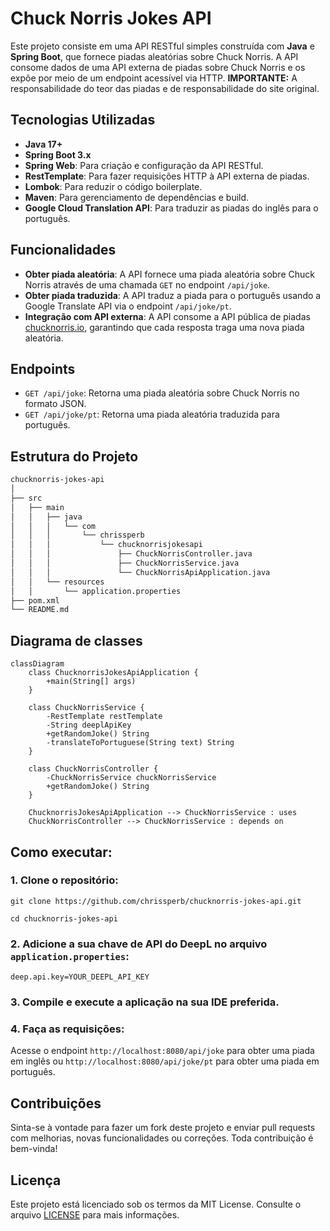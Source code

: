 # Chuck Norris Jokes API

Este projeto consiste em uma API RESTful simples construída com **Java** e **Spring Boot**, que fornece piadas aleatórias sobre Chuck Norris. A API consome dados de uma API externa de piadas sobre Chuck Norris e os expõe por meio de um endpoint acessível via HTTP.
**IMPORTANTE:** A responsabilidade do teor das piadas e de responsabilidade do site original. 

## Tecnologias Utilizadas

* **Java 17+**
* **Spring Boot 3.x**
* **Spring Web**: Para criação e configuração da API RESTful.
* **RestTemplate**: Para fazer requisições HTTP à API externa de piadas.
* **Lombok**: Para reduzir o código boilerplate.
* **Maven**: Para gerenciamento de dependências e build.
* **Google Cloud Translation API**: Para traduzir as piadas do inglês para o português.

## Funcionalidades

* **Obter piada aleatória**: A API fornece uma piada aleatória sobre Chuck Norris através de uma chamada `GET` no endpoint `/api/joke`.
* **Obter piada traduzida**: A API traduz a piada para o português usando a Google Translate API via o endpoint `/api/joke/pt`.
* **Integração com API externa**: A API consome a API pública de piadas [chucknorris.io](https://api.chucknorris.io), garantindo que cada resposta traga uma nova piada aleatória.

## Endpoints

* `GET /api/joke`: Retorna uma piada aleatória sobre Chuck Norris no formato JSON.
* `GET /api/joke/pt`: Retorna uma piada aleatória traduzida para português.

## Estrutura do Projeto

```bash
chucknorris-jokes-api
│
├── src
│   ├── main
│   │   ├── java
│   │   │   └── com
│   │   │       └── chrissperb
│   │   │           └── chucknorrisjokesapi
│   │   │               ├── ChuckNorrisController.java
│   │   │               ├── ChuckNorrisService.java
│   │   │               └── ChuckNorrisApiApplication.java
│   │   └── resources
│   │       └── application.properties
├── pom.xml
└── README.md
```
## Diagrama de classes

```mermaid
classDiagram
    class ChucknorrisJokesApiApplication {
        +main(String[] args)
    }

    class ChuckNorrisService {
        -RestTemplate restTemplate
        -String deeplApiKey
        +getRandomJoke() String
        -translateToPortuguese(String text) String
    }

    class ChuckNorrisController {
        -ChuckNorrisService chuckNorrisService
        +getRandomJoke() String
    }

    ChucknorrisJokesApiApplication --> ChuckNorrisService : uses
    ChuckNorrisController --> ChuckNorrisService : depends on

```

## Como executar:
### 1. Clone o repositório:
`git clone https://github.com/chrissperb/chucknorris-jokes-api.git`

`cd chucknorris-jokes-api`

### 2. Adicione a sua chave de API do DeepL no arquivo `application.properties`:
`deep.api.key=YOUR_DEEPL_API_KEY`

### 3. Compile e execute a aplicação na sua IDE preferida.

### 4. Faça as requisições:
Acesse o endpoint `http://localhost:8080/api/joke` para obter uma piada em inglês ou `http://localhost:8080/api/joke/pt` para obter uma piada em português.

## Contribuições
Sinta-se à vontade para fazer um fork deste projeto e enviar pull requests com melhorias, novas funcionalidades ou correções. Toda contribuição é bem-vinda!

## Licença
Este projeto está licenciado sob os termos da MIT License. Consulte o arquivo [LICENSE]() para mais informações.

